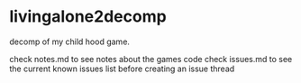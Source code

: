 # livingalone2decomp
decomp of my child hood game.

check notes.md to see notes about the games code
check issues.md to see the current known issues list before creating an issue thread
